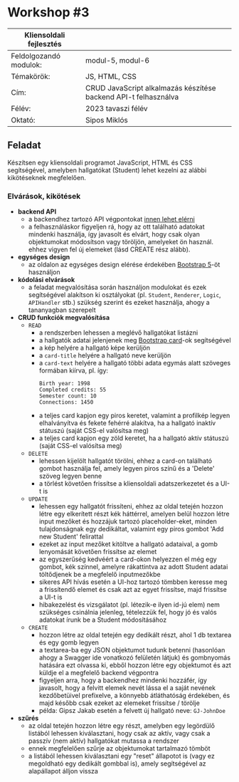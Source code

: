 # Workshop #3

| Kliensoldali fejlesztés | |
|-----|---|
| Feldolgozandó modulok: | modul-5, modul-6 |
| Témakörök: | JS, HTML, CSS |
| Cím: | CRUD JavaScript alkalmazás készítése backend API-t felhasználva |
| Félév: | 2023 tavaszi félév |
| Oktató: | Sipos Miklós |

## Feladat

Készítsen egy kliensoldali programot JavaScript, HTML és CSS segítségével, amelyben hallgatókat (Student) lehet kezelni az alábbi kikötéseknek megfelelően.

### Elvárások, kikötések
- **backend API**
    - a backendhez tartozó API végpontokat [innen lehet elérni](https://practiceapi.nikprog.hu/swagger/index.html)
    - a felhasználáskor figyeljen rá, hogy az ott található adatokat mindenki használja, így javasolt és elvárt, hogy csak olyan objektumokat módosítson vagy töröljön, amelyeket ön használ. ehhez vigyen fel új elemeket (lásd CREATE rész alább).
- **egységes design**
    - az oldalon az egységes design elérése érdekében [Bootstrap 5](https://getbootstrap.com/docs/5.3/getting-started/download/)-öt használjon
- **kódolási elvárások**
    - a feladat megvalósítása során használjon modulokat és ezek segítségével alakítson ki osztályokat (pl. `Student`, `Renderer`, `Logic`, `APIHandler` stb.) szükség szerint és ezeket használja, ahogy a tananyagban szerepelt
- **CRUD funkciók megvalósítása**
    - `READ`
        - a rendszerben lehessen a meglévő hallgatókat listázni
        - a hallgatók adatai jelenjenek meg [Bootstrap card](https://getbootstrap.com/docs/5.0/components/card/)-ok segítségével
        - a kép helyére a hallgató képe kerüljön
        - a `card-title` helyére a hallgató neve kerüljön
        - a `card-text` helyére a hallgató többi adata egymás alatt szöveges formában kiírva, pl. így:
            ``` 
            Birth year: 1998
            Completed credits: 55
            Semester count: 10
            Connections: 1450
            ```
        - a teljes card kapjon egy piros keretet, valamint a profilkép legyen elhalványítva és fekete fehérré alakítva, ha a hallgató inaktív státuszú (saját CSS-el valósítsa meg)
        - a teljes card kapjon egy zöld keretet, ha a hallgató aktív státuszú (saját CSS-el valósítsa meg)
    - `DELETE`
        - lehessen kijelölt hallgatót törölni, ehhez a card-on található gombot használja fel, amely legyen piros színű és a 'Delete' szöveg legyen benne
        - a törlést követően frissítse a kliensoldali adatszerkezetet és a UI-t is
    - `UPDATE`
        - lehessen egy hallgatót frissíteni, ehhez az oldal tetején hozzon létre egy elkerített részt kék háttérrel, amelyen belül hozzon létre input mezőket és hozzájuk tartozó placeholder-eket, minden tulajdonságnak egy dedikáltat, valamint egy piros gombot 'Add new Student' felirattal
        - ezeket az input mezőket kitöltve a hallgató adataival, a gomb lenyomását követően frissítse az elemet
        - az egyszerűség kedvéért a card-okon helyezzen el még egy gombot, kék színnel, amelyre rákattintva az adott Student adatai töltődjenek be a megfelelő inputmezőkbe
        - sikeres API hívás esetén a UI-hoz tartozó tömbben keresse meg a frissítendő elemet és csak azt az egyet frissítse, majd frissítse a UI-t is
        - hibakezelést és vizsgálatot (pl. létezik-e ilyen id-jú elem) nem szükséges csinálnia jelenleg, tételezzük fel, hogy jó és valós adatokat írunk be a Student módosításához
    - `CREATE`
        - hozzon létre az oldal tetején egy dedikált részt, ahol 1 db textarea és egy gomb legyen
        - a textarea-ba egy JSON objektumot tudunk betenni (hasonlóan ahogy a Swagger ide vonatkozó felületén látjuk) és gombnyomás hatására ezt olvassa ki, ebből hozzon létre egy objektumot és azt küldje el a megfelelő backend végpontra
        - figyeljen arra, hogy a backendhez mindenki hozzáfér, így javasolt, hogy a felvitt elemek nevét lássa el a saját nevének kezdőbetüivel prefixelve, a könnyebb átláthatóság érdekében, és majd később csak ezeket az elemeket frissítse / törölje
        - példa: Gipsz Jakab esetén a felvett új hallgató neve: `GJ-JohnDoe`
- **szűrés**
    - az oldal tetején hozzon létre egy részt, amelyben egy legördülő listából lehessen kiválasztani, hogy csak az aktív, vagy csak a passzív (nem aktív) hallgatókat mutassa a rendszer
    - ennek megfelelően szűrje az objektumokat tartalmazó tömböt
    - a listából lehessen kiválasztani egy "reset" állapotot is (vagy ez megoldható egy dedikált gombbal is), amely segítségével az alapállapot álljon vissza